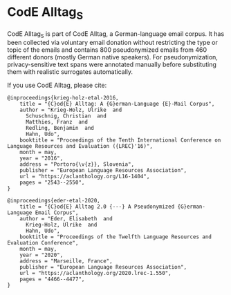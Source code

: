 # CodE Alltag<sub>S</sub>

CodE Alltag<sub>S</sub> is part of CodE Alltag, a German-language email corpus. It has been collected via voluntary email donation without restricting the type or topic of the emails and contains 800 pseudonymized emails from 460 different donors (mostly German native speakers). For pseudonymization, privacy-sensitive text spans were annotated manually before substituting them with realistic surrogates automatically.

If you use CodE Alltag, please cite:

```
@inproceedings{krieg-holz-etal-2016,
    title = "{C}od{E} Alltag: A {G}erman-Language {E}-Mail Corpus",
    author = "Krieg-Holz, Ulrike  and
      Schuschnig, Christian  and
      Matthies, Franz  and
      Redling, Benjamin  and
      Hahn, Udo",
    booktitle = "Proceedings of the Tenth International Conference on Language Resources and Evaluation ({LREC}'16)",
    month = may,
    year = "2016",
    address = "Portoro{\v{z}}, Slovenia",
    publisher = "European Language Resources Association",
    url = "https://aclanthology.org/L16-1404",
    pages = "2543--2550",
}

@inproceedings{eder-etal-2020,
    title = "{C}od{E} Alltag 2.0 {---} A Pseudonymized {G}erman-Language Email Corpus",
    author = "Eder, Elisabeth  and
      Krieg-Holz, Ulrike  and
      Hahn, Udo",
    booktitle = "Proceedings of the Twelfth Language Resources and Evaluation Conference",
    month = may,
    year = "2020",
    address = "Marseille, France",
    publisher = "European Language Resources Association",
    url = "https://aclanthology.org/2020.lrec-1.550",
    pages = "4466--4477",
}
```
